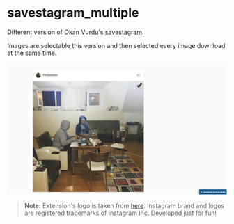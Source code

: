 # savestagram_multiple
Different version of [Okan Vurdu](https://github.com/okanvurdu)'s [savestagram](https://github.com/okanvurdu/savestagram).

Images are selectable this version and then selected every image download at the same time.

![savestagram_multiple](https://github.com/ahmetozantekin/savestagram_multiple/blob/master/screenshoot.png)

> **Note:** Extension's logo is taken from [here](https://www.iconfinder.com/icons/1078774/instagram_logo_media_social_icon#size=128). Instagram brand and logos are registered trademarks of Instagram Inc. Developed just for fun!

